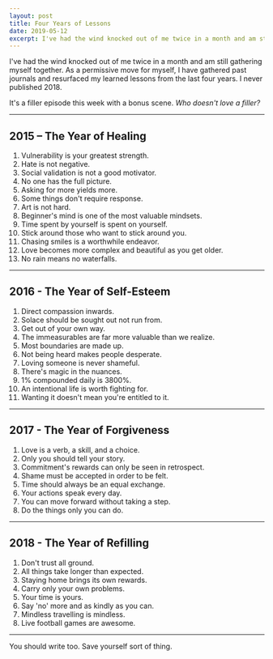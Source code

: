 ```yaml
---
layout: post
title: Four Years of Lessons
date: 2019-05-12
excerpt: I've had the wind knocked out of me twice in a month and am still gathering myself together. As a permissive move for myself, I have gathered past journals and resurfaced my learned...
---
```


I've had the wind knocked out of me twice in a month and am still gathering myself together. As a permissive move for myself, I have gathered past journals and resurfaced my learned lessons from the last four years. I never published 2018.

It's a filler episode this week with a bonus scene. _Who doesn't love a filler?_

<hr class="--small">

## 2015 – The Year of Healing

1. Vulnerability is your greatest strength.
2. Hate is not negative.
3. Social validation is not a good motivator.
4. No one has the full picture.
5. Asking for more yields more.
6. Some things don't require response.
7. Art is not hard.
8. Beginner's mind is one of the most valuable mindsets.
9. Time spent by yourself is spent on yourself.
10. Stick around those who want to stick around you.
11. Chasing smiles is a worthwhile endeavor.
12. Love becomes more complex and beautiful as you get older.
13. No rain means no waterfalls.

<hr class="--small">

## 2016 - The Year of Self-Esteem

1. Direct compassion inwards.
2. Solace should be sought out not run from.
3. Get out of your own way.
4. The immeasurables are far more valuable than we realize.
5. Most boundaries are made up.
6. Not being heard makes people desperate.
7. Loving someone is never shameful.
8. There's magic in the nuances.
9. 1% compounded daily is 3800%.
10. An intentional life is worth fighting for.
11. Wanting it doesn't mean you're entitled to it.

<hr class="--small">

## 2017 - The Year of Forgiveness

1. Love is a verb, a skill, and a choice.
2. Only you should tell your story.
3. Commitment's rewards can only be seen in retrospect.
4. Shame must be accepted in order to be felt.
5. Time should always be an equal exchange.
6. Your actions speak every day.
7. You can move forward without taking a step.
8. Do the things only you can do.

<hr class="--small">

## 2018 - The Year of Refilling

1. Don't trust all ground.
2. All things take longer than expected.
3. Staying home brings its own rewards.
4. Carry only your own problems.
5. Your time is yours.
6. Say 'no' more and as kindly as you can.
7. Mindless travelling is mindless.
8. Live football games are awesome.

<hr class="--small">

You should write too. Save yourself sort of thing.